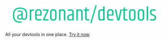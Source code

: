 # ![@rezonant/devtools](src/assets/logo.svg)

All your devtools in one place. [Try it now](https://tools.rezonant.dev)